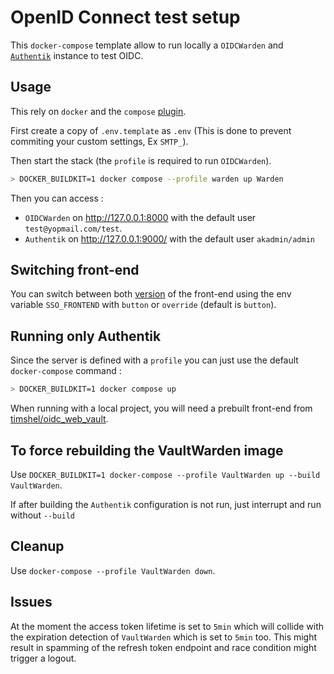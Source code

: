# OpenID Connect test setup

This `docker-compose` template allow to run locally a `OIDCWarden` and [`Authentik`](https://goauthentik.io/) instance to test OIDC.

## Usage

This rely on `docker` and the `compose` [plugin](https://docs.docker.com/compose/install/).

First create a copy of `.env.template` as `.env` (This is done to prevent commiting your custom settings, Ex `SMTP_`).

Then start the stack (the `profile` is required to run `OIDCWarden`).

```bash
> DOCKER_BUILDKIT=1 docker compose --profile warden up Warden
```

Then you can access :

 - `OIDCWarden` on http://127.0.0.1:8000 with the default user `test@yopmail.com/test`.
 - `Authentik` on http://127.0.0.1:9000/ with the default user `akadmin/admin`

## Switching front-end

You can switch between both [version](https://github.com/Timshel/oidc_web_vault) of the front-end using the env variable `SSO_FRONTEND` with `button` or `override` (default is `button`).

## Running only Authentik

Since the server is defined with a `profile` you can just use the default `docker-compose` command :

```bash
> DOCKER_BUILDKIT=1 docker compose up
```

When running with a local project, you will need a prebuilt front-end from [timshel/oidc_web_vault](https://github.com/Timshel/oidc_web_vault/releases).

## To force rebuilding the VaultWarden image

Use `DOCKER_BUILDKIT=1 docker-compose --profile VaultWarden up --build VaultWarden`.

If after building the `Authentik` configuration is not run, just interrupt and run without `--build`

## Cleanup

Use `docker-compose --profile VaultWarden down`.

## Issues

At the moment the access token lifetime is set to `5min` which will collide with the expiration detection of `VaultWarden` which is set to `5min` too.
This might result in spamming of the refresh token endpoint and race condition might trigger a logout.
